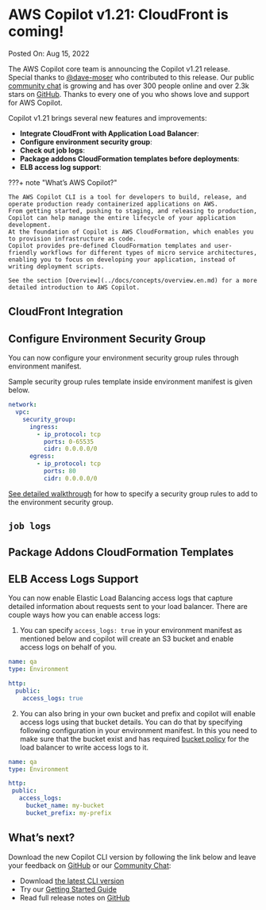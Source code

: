 # AWS Copilot v1.21: CloudFront is coming!

Posted On: Aug 15, 2022

The AWS Copilot core team is announcing the Copilot v1.21 release.  
Special thanks to [@dave-moser](https://github.com/dave-moser) who contributed to this release.
Our public [сommunity сhat](https://gitter.im/aws/copilot-cli) is growing and has over 300 people online and over 2.3k stars on [GitHub](http://github.com/aws/copilot-cli/).
Thanks to every one of you who shows love and support for AWS Copilot.

Copilot v1.21 brings several new features and improvements:

- **Integrate CloudFront with Application Load Balancer**:
- **Configure environment security group**:
- **Check out job logs**:
- **Package addons CloudFormation templates before deployments**:
- **ELB access log support**:

???+ note "What’s AWS Copilot?"

    The AWS Copilot CLI is a tool for developers to build, release, and operate production ready containerized applications on AWS.
    From getting started, pushing to staging, and releasing to production, Copilot can help manage the entire lifecycle of your application development.
    At the foundation of Copilot is AWS CloudFormation, which enables you to provision infrastructure as code.
    Copilot provides pre-defined CloudFormation templates and user-friendly workflows for different types of micro service architectures,
    enabling you to focus on developing your application, instead of writing deployment scripts.

    See the section [Overview](../docs/concepts/overview.en.md) for a more detailed introduction to AWS Copilot.

## CloudFront Integration

## Configure Environment Security Group
You can now configure your environment security group rules through environment manifest. 

Sample security group rules template inside environment manifest is given below.

```yaml
network:
  vpc:
    security_group:
      ingress:
        - ip_protocol: tcp
          ports: 0-65535
          cidr: 0.0.0.0/0
      egress:
        - ip_protocol: tcp
          ports: 80
          cidr: 0.0.0.0/0
```
[See detailed walkthrough](../docs/manifest/environment.en.md)
for how to specify a security group rules to add to the environment security group.
## `job logs`

## Package Addons CloudFormation Templates

## ELB Access Logs Support
You can now enable Elastic Load Balancing access logs that capture detailed information about requests sent to your load balancer. 
There are couple ways how you can enable access logs: 

1. You can specify `access_logs: true` in your environment manifest as mentioned below and copilot will create an S3 bucket and enable access logs on behalf of you.
```yaml
name: qa
type: Environment

http:
  public:
    access_logs: true 
```

2. You can also bring in your own bucket and prefix and copilot will enable access logs using that bucket details. 
You can do that by specifying following configuration in your environment manifest. In this you need to make sure that the bucket exist and has required [bucket policy](https://docs.aws.amazon.com/elasticloadbalancing/latest/classic/enable-access-logs.html#attach-bucket-policy) for the load balancer to 
write access logs to it. 

```yaml
name: qa
type: Environment

http:
 public:
   access_logs:
     bucket_name: my-bucket
     bucket_prefix: my-prefix
```

## What’s next?

Download the new Copilot CLI version by following the link below and leave your feedback on [GitHub](https://github.com/aws/copilot-cli/) or our [Community Chat](https://gitter.im/aws/copilot-cli):

- Download [the latest CLI version](../docs/getting-started/install.en.md)
- Try our [Getting Started Guide](../docs/getting-started/first-app-tutorial.en.md)
- Read full release notes on [GitHub](https://github.com/aws/copilot-cli/releases/tag/v1.21.0)
